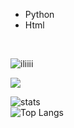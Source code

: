 - Python
- Html
 <br>
 
<img src="https://komarev.com/ghpvc/?username=iliiii&label=Profile%20views&color=0e75b6&style=flat" alt="iliiii" /> </p>
<img src="https://discord.c99.nl/widget/theme-2/852845185619591168.png">




![stats](https://github-readme-stats.vercel.app/api?username=IlIIII&show_icons=true&theme=graywhite)    
![Top Langs](https://github-readme-stats.vercel.app/api/top-langs/?username=SwishyW&layout=compact&theme=graywhite) 
